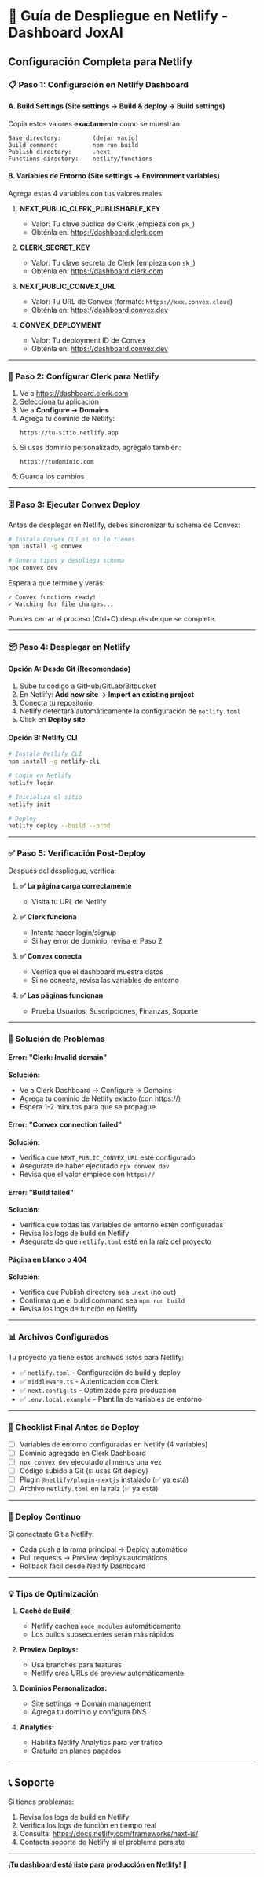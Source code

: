 # 🚀 Guía de Despliegue en Netlify - Dashboard JoxAI

## Configuración Completa para Netlify

### 📋 Paso 1: Configuración en Netlify Dashboard

#### A. Build Settings (Site settings → Build & deploy → Build settings)

Copia estos valores **exactamente** como se muestran:

```
Base directory:         (dejar vacío)
Build command:          npm run build
Publish directory:      .next
Functions directory:    netlify/functions
```

#### B. Variables de Entorno (Site settings → Environment variables)

Agrega estas 4 variables con tus valores reales:

1. **NEXT_PUBLIC_CLERK_PUBLISHABLE_KEY**
   - Valor: Tu clave pública de Clerk (empieza con `pk_`)
   - Obténla en: https://dashboard.clerk.com

2. **CLERK_SECRET_KEY**
   - Valor: Tu clave secreta de Clerk (empieza con `sk_`)
   - Obténla en: https://dashboard.clerk.com

3. **NEXT_PUBLIC_CONVEX_URL**
   - Valor: Tu URL de Convex (formato: `https://xxx.convex.cloud`)
   - Obténla en: https://dashboard.convex.dev

4. **CONVEX_DEPLOYMENT**
   - Valor: Tu deployment ID de Convex
   - Obténla en: https://dashboard.convex.dev

---

### 🔐 Paso 2: Configurar Clerk para Netlify

1. Ve a https://dashboard.clerk.com
2. Selecciona tu aplicación
3. Ve a **Configure → Domains**
4. Agrega tu dominio de Netlify:
   ```
   https://tu-sitio.netlify.app
   ```
5. Si usas dominio personalizado, agrégalo también:
   ```
   https://tudominio.com
   ```
6. Guarda los cambios

---

### 🗄️ Paso 3: Ejecutar Convex Deploy

Antes de desplegar en Netlify, debes sincronizar tu schema de Convex:

```bash
# Instala Convex CLI si no lo tienes
npm install -g convex

# Genera tipos y despliega schema
npx convex dev
```

Espera a que termine y verás:
```
✓ Convex functions ready!
✓ Watching for file changes...
```

Puedes cerrar el proceso (Ctrl+C) después de que se complete.

---

### 📦 Paso 4: Desplegar en Netlify

#### Opción A: Desde Git (Recomendado)

1. Sube tu código a GitHub/GitLab/Bitbucket
2. En Netlify: **Add new site → Import an existing project**
3. Conecta tu repositorio
4. Netlify detectará automáticamente la configuración de `netlify.toml`
5. Click en **Deploy site**

#### Opción B: Netlify CLI

```bash
# Instala Netlify CLI
npm install -g netlify-cli

# Login en Netlify
netlify login

# Inicializa el sitio
netlify init

# Deploy
netlify deploy --build --prod
```

---

### ✅ Paso 5: Verificación Post-Deploy

Después del despliegue, verifica:

1. **✅ La página carga correctamente**
   - Visita tu URL de Netlify

2. **✅ Clerk funciona**
   - Intenta hacer login/signup
   - Si hay error de dominio, revisa el Paso 2

3. **✅ Convex conecta**
   - Verifica que el dashboard muestra datos
   - Si no conecta, revisa las variables de entorno

4. **✅ Las páginas funcionan**
   - Prueba Usuarios, Suscripciones, Finanzas, Soporte

---

### 🐛 Solución de Problemas

#### Error: "Clerk: Invalid domain"

**Solución:**
- Ve a Clerk Dashboard → Configure → Domains
- Agrega tu dominio de Netlify exacto (con https://)
- Espera 1-2 minutos para que se propague

#### Error: "Convex connection failed"

**Solución:**
- Verifica que `NEXT_PUBLIC_CONVEX_URL` esté configurado
- Asegúrate de haber ejecutado `npx convex dev`
- Revisa que el valor empiece con `https://`

#### Error: "Build failed"

**Solución:**
- Verifica que todas las variables de entorno estén configuradas
- Revisa los logs de build en Netlify
- Asegúrate de que `netlify.toml` esté en la raíz del proyecto

#### Página en blanco o 404

**Solución:**
- Verifica que Publish directory sea `.next` (no `out`)
- Confirma que el build command sea `npm run build`
- Revisa los logs de función en Netlify

---

### 📊 Archivos Configurados

Tu proyecto ya tiene estos archivos listos para Netlify:

- ✅ `netlify.toml` - Configuración de build y deploy
- ✅ `middleware.ts` - Autenticación con Clerk
- ✅ `next.config.ts` - Optimizado para producción
- ✅ `.env.local.example` - Plantilla de variables de entorno

---

### 🎯 Checklist Final Antes de Deploy

- [ ] Variables de entorno configuradas en Netlify (4 variables)
- [ ] Dominio agregado en Clerk Dashboard
- [ ] `npx convex dev` ejecutado al menos una vez
- [ ] Código subido a Git (si usas Git deploy)
- [ ] Plugin `@netlify/plugin-nextjs` instalado (✅ ya está)
- [ ] Archivo `netlify.toml` en la raíz (✅ ya está)

---

### 🚀 Deploy Continuo

Si conectaste Git a Netlify:
- Cada push a la rama principal → Deploy automático
- Pull requests → Preview deploys automáticos
- Rollback fácil desde Netlify Dashboard

---

### 💡 Tips de Optimización

1. **Caché de Build:**
   - Netlify cachea `node_modules` automáticamente
   - Los builds subsecuentes serán más rápidos

2. **Preview Deploys:**
   - Usa branches para features
   - Netlify crea URLs de preview automáticamente

3. **Dominios Personalizados:**
   - Site settings → Domain management
   - Agrega tu dominio y configura DNS

4. **Analytics:**
   - Habilita Netlify Analytics para ver tráfico
   - Gratuito en planes pagados

---

## 📞 Soporte

Si tienes problemas:

1. Revisa los logs de build en Netlify
2. Verifica los logs de función en tiempo real
3. Consulta: https://docs.netlify.com/frameworks/next-js/
4. Contacta soporte de Netlify si el problema persiste

---

**¡Tu dashboard está listo para producción en Netlify! 🎉**
